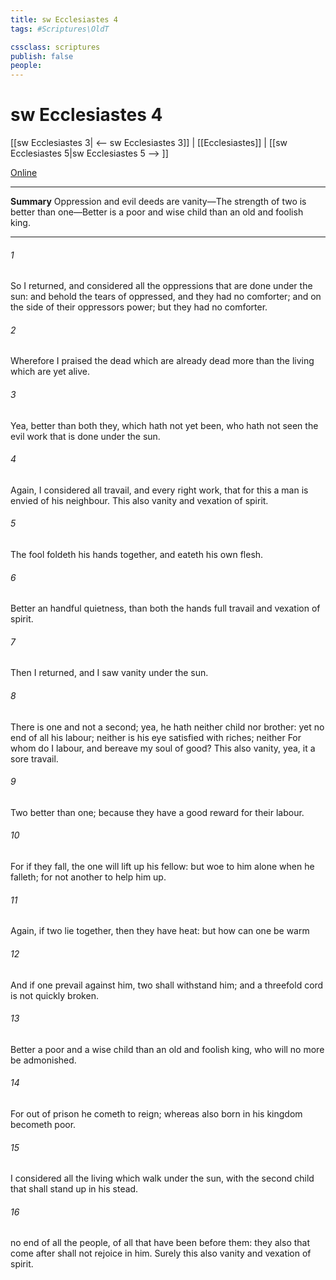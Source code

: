 ```yaml
---
title: sw Ecclesiastes 4
tags: #Scriptures\OldT

cssclass: scriptures
publish: false
people:
---
```


# sw Ecclesiastes 4
[[sw Ecclesiastes 3| <-- sw Ecclesiastes 3]] | [[Ecclesiastes]] | [[sw Ecclesiastes 5|sw Ecclesiastes 5 --> ]]

[Online](https://churchofjesuschrist.org/study/scriptures/ot/eccl/4?lang=eng)

---
__Summary__
Oppression and evil deeds are vanity—The strength of two is better than one—Better is a poor and wise child than an old and foolish king.

---
###### 1 
So I returned, and considered all the oppressions that are done under the sun: and behold the tears of  oppressed, and they had no comforter; and on the side of their oppressors  power; but they had no comforter.

###### 2 
Wherefore I praised the dead which are already dead more than the living which are yet alive.

###### 3 
Yea, better  than both they, which hath not yet been, who hath not seen the evil work that is done under the sun.

###### 4 
Again, I considered all travail, and every right work, that for this a man is envied of his neighbour. This  also vanity and vexation of spirit.

###### 5 
The fool foldeth his hands together, and eateth his own flesh.

###### 6 
Better  an handful  quietness, than both the hands full  travail and vexation of spirit.

###### 7 
Then I returned, and I saw vanity under the sun.

###### 8 
There is one  and  not a second; yea, he hath neither child nor brother: yet  no end of all his labour; neither is his eye satisfied with riches; neither  For whom do I labour, and bereave my soul of good? This  also vanity, yea, it  a sore travail.

###### 9 
Two  better than one; because they have a good reward for their labour.

###### 10 
For if they fall, the one will lift up his fellow: but woe to him  alone when he falleth; for  not another to help him up.

###### 11 
Again, if two lie together, then they have heat: but how can one be warm 

###### 12 
And if one prevail against him, two shall withstand him; and a threefold cord is not quickly broken.

###### 13 
Better  a poor and a wise child than an old and foolish king, who will no more be admonished.

###### 14 
For out of prison he cometh to reign; whereas also  born in his kingdom becometh poor.

###### 15 
I considered all the living which walk under the sun, with the second child that shall stand up in his stead.

###### 16 
 no end of all the people,  of all that have been before them: they also that come after shall not rejoice in him. Surely this also  vanity and vexation of spirit.

